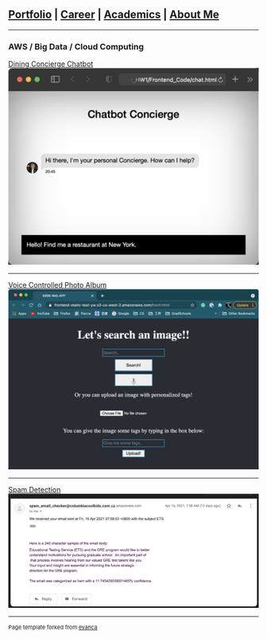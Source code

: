 ## [Portfolio](https://yizhuowu.github.io/) | [Career](https://yizhuowu.github.io/career) | [Academics](https://yizhuowu.github.io/) | [About Me](https://yizhuowu.github.io/)
---

### AWS / Big Data / Cloud Computing 

[Dining Concierge Chatbot](/sample_page)
<img src="images/Dining_Concierge_Chat_Bot.png"/>

---
[Voice Controlled Photo Album](/pdf/sample_presentation.pdf)
<img src="images/Voice_Controlled_Photo_Album.png"/>

---
[Spam Detection](http://example.com/)
<img src="images/spam_checker.png"/>





---
<p style="font-size:11px">Page template forked from <a href="https://github.com/evanca/quick-portfolio">evanca</a></p>
<!-- Remove above link if you don't want to attibute -->